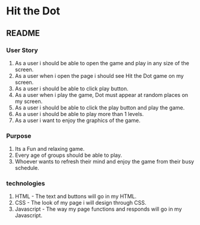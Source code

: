 # Hit the Dot
## README

 ### User Story
1. As a user i should be able to open the game and play in any size of the screen.
2. As a user when i open the page i should see Hit the Dot game on my screen.
3. As a user i should be able to click play button.
4. As  a user when i play the game, Dot must appear at random places on my screen.
5. As a user i should be able to click the play button and play the game.
6. As a user i should be able to play more than 1 levels.
7. As a user i want to enjoy the graphics of the game.

  ### Purpose
1. Its a Fun and relaxing game.
2. Every age of groups should be able to play.
3. Whoever wants to refresh their mind and enjoy the game from their busy schedule.

 ### technologies
1. HTML - The text and buttons will go in my HTML.
2. CSS - The look of my page i will design through CSS.
3. Javascript - The way my page functions and responds will go in my Javascript.


